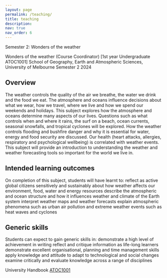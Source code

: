 ```yaml
---
layout: page
permalink: /teaching/
title: teaching
description: 
nav: true
nav_order: 6
---
```

Semester 2: Wonders of the weather 

Wonders of the weather (Course Coordinator)
[1st year Undergraduate ATOC1001]
School of Geography, Earth and Atmospheric Sciences, University of Melbourne
Semester 2
2024

## Overview
The weather controls the quality of the air we breathe, the water we drink and the food we eat. The atmosphere and oceans influence decisions about what we wear, how we travel, where we live and how we spend our weekends and holidays. This subject explores how the atmosphere and oceans determine many aspects of our lives. Questions such as what controls when and where it rains, the surf on a beach, ocean currents, seasonal snowfalls, and tropical cyclones will be explored. How the weather controls flooding and bushfire danger and why it is essential for water, energy and food security are discussed. Our health (heart attacks, allergies, respiratory and psychological wellbeing) is correlated with weather events. This subject will provide an introduction to understanding the weather and weather forecasting tools so important for the world we live in.

## Intended learning outcomes
On completion of this subject, students will have learnt to:
reflect as active global citizens sensitively and sustainably about how weather affects our environment, food, water and energy resources
describe the atmospheric and ocean structure and how it influences weather and climate of the Earth system
interpret weather maps and weather forecasts
explain atmospheric phenomena such as urban air pollution and extreme weather events such as heat waves and cyclones

## Generic skills
Students can expect to gain generic skills in:
demonstrate a high level of achievement in writing
reflect and critique information as life-long learners
demonstrate excellent organisational, planning and time management skills
apply knowledge and attitude to adapt to technological and social changes
examine critically and evaluate knowledge across a range of disciplines


University Handbook <a href="https://handbook.unimelb.edu.au/2024/subjects/atoc10001">ATOC1001</a>

[comment]: <> (For now, this page is assumed to be a static description of your courses. You can convert it to a collection similar to `_projects/` so that you can have a dedicated page for each course.)

[comment]: <> (Organize your courses by years, topics, or universities, however you like!)
